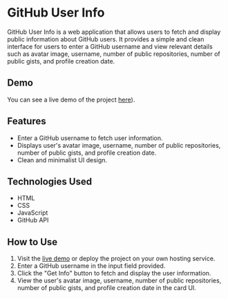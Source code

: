 # GitHub User Info

GitHub User Info is a web application that allows users to fetch and display public information about GitHub users. It provides a simple and clean interface for users to enter a GitHub username and view relevant details such as avatar image, username, number of public repositories, number of public gists, and profile creation date.

## Demo

You can see a live demo of the project [here](https://subtle-genie-6db1a5.netlify.app/)).

## Features

- Enter a GitHub username to fetch user information.
- Displays user's avatar image, username, number of public repositories, number of public gists, and profile creation date.
- Clean and minimalist UI design.

## Technologies Used

- HTML
- CSS
- JavaScript
- GitHub API

## How to Use

1. Visit the [live demo](<insert_link_here>) or deploy the project on your own hosting service.
2. Enter a GitHub username in the input field provided.
3. Click the "Get Info" button to fetch and display the user information.
4. View the user's avatar image, username, number of public repositories, number of public gists, and profile creation date in the card UI.


